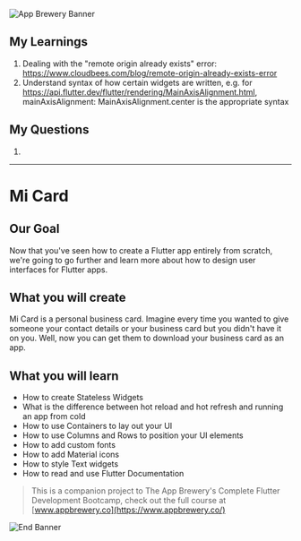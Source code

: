 ![App Brewery Banner](https://github.com/londonappbrewery/Images/blob/master/AppBreweryBanner.png)

## My Learnings
1. Dealing with the "remote origin already exists" error: https://www.cloudbees.com/blog/remote-origin-already-exists-error
2. Understand syntax of how certain widgets are written, e.g. for https://api.flutter.dev/flutter/rendering/MainAxisAlignment.html, mainAxisAlignment: MainAxisAlignment.center is the appropriate syntax

## My Questions
1. 

------------------
# Mi Card

## Our Goal

Now that you've seen how to create a Flutter app entirely from scratch, we're going to go further and learn more about how to design user interfaces for Flutter apps.

## What you will create

Mi Card is a personal business card. Imagine every time you wanted to give someone your contact details or your business card but you didn't have it on you. Well, now you can get them to download your business card as an app.

## What you will learn

* How to create Stateless Widgets
* What is the difference between hot reload and hot refresh and running an app from cold
* How to use Containers to lay out your UI
* How to use Columns and Rows to position your UI elements
* How to add custom fonts
* How to add Material icons
* How to style Text widgets
* How to read and use Flutter Documentation



>This is a companion project to The App Brewery's Complete Flutter Development Bootcamp, check out the full course at [www.appbrewery.co](https://www.appbrewery.co/)

![End Banner](https://github.com/londonappbrewery/Images/blob/master/readme-end-banner.png)
